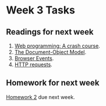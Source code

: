 Week 3 Tasks
============

Readings for next week
----------------------

1. [Web programming: A crash course](http://eloquentjavascript.net/chapter11.html).
2. [The Document-Object Model](http://eloquentjavascript.net/chapter12.html).
3. [Browser Events](http://eloquentjavascript.net/chapter13.html).
4. [HTTP requests](http://eloquentjavascript.net/chapter14.html).

Homework for next week
---------------------
[Homework 2](https://github.com/aipdx-wdim387/homework2) due next week.
